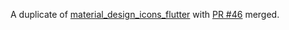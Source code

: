A duplicate of [material_design_icons_flutter](https://pub.dev/packages/material_design_icons_flutter) with [PR #46](https://github.com/ziofat/material_design_icons_flutter/pull/56) merged.